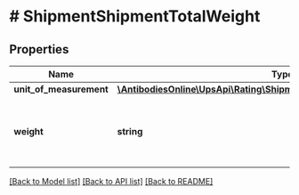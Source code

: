 # # ShipmentShipmentTotalWeight

## Properties

Name | Type | Description | Notes
------------ | ------------- | ------------- | -------------
**unit_of_measurement** | [**\AntibodiesOnline\UpsApi\Rating\ShipmentTotalWeightUnitOfMeasurement**](ShipmentTotalWeightUnitOfMeasurement.md) |  |
**weight** | **string** | Non-zero total weight of all packages in the shipment. |

[[Back to Model list]](../../README.md#models) [[Back to API list]](../../README.md#endpoints) [[Back to README]](../../README.md)
